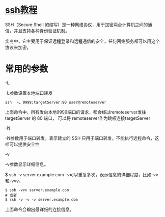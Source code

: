 # [ssh教程](https://wangdoc.com/ssh/key.html)

SSH（Secure Shell 的缩写）是一种网络协议，用于加密两台计算机之间的通信，并且支持各种身份验证机制。

实务中，它主要用于保证远程登录和远程通信的安全，任何网络服务都可以用这个协议来加密。


# 常用的参数

-L

-L参数设置本地端口转发
```shell script
ssh  -L 9999:targetServer:80 user@remoteserver
```

上面命令中，所有发向本地9999端口的请求，都会经过remoteserver发往 targetServer 的 80 端口， 可以将 remoteserver作为跳板连接targetServer

-N

-N参数用于端口转发，表示建立的 SSH 只用于端口转发，不能执行远程命令，这样可以提供安全性

-v

-v参数显示详细信息。

$ ssh -v server.example.com
-v可以重复多次，表示信息的详细程度，比如-vv和-vvv。

```shell script
$ ssh -vvv server.example.com
# 或者
$ ssh -v -v -v server.example.com
```
上面命令会输出最详细的连接信息。



